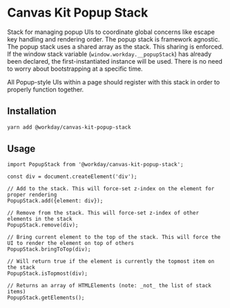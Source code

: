 # Canvas Kit Popup Stack

Stack for managing popup UIs to coordinate global concerns like escape key handling and rendering
order. The popup stack is framework agnostic. The popup stack uses a shared array as the stack. This
sharing is enforced. If the window stack variable (`window.workday.__popupStack`) has already been
declared, the first-instantiated instance will be used. There is no need to worry about
bootstrapping at a specific time.

All Popup-style UIs within a page should register with this stack in order to properly function
together.

## Installation

```sh
yarn add @workday/canvas-kit-popup-stack
```

## Usage

```tsx
import PopupStack from '@workday/canvas-kit-popup-stack';

const div = document.createElement('div');

// Add to the stack. This will force-set z-index on the element for proper rendering
PopupStack.add({element: div});

// Remove from the stack. This will force-set z-index of other elements in the stack
PopupStack.remove(div);

// Bring current element to the top of the stack. This will force the UI to render the element on top of others
PopupStack.bringToTop(div);

// Will return true if the element is currently the topmost item on the stack
PopupStack.isTopmost(div);

// Returns an array of HTMLElements (note: _not_ the list of stack items)
PopupStack.getElements();
```
